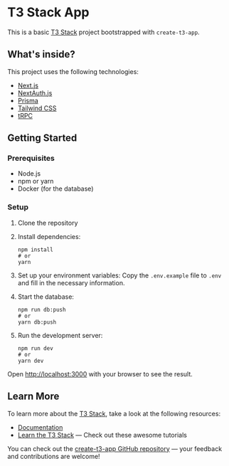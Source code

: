 # T3 Stack App

This is a basic [T3 Stack](https://create.t3.gg/) project bootstrapped with `create-t3-app`.

## What's inside?

This project uses the following technologies:

- [Next.js](https://nextjs.org)
- [NextAuth.js](https://next-auth.js.org)
- [Prisma](https://prisma.io)
- [Tailwind CSS](https://tailwindcss.com)
- [tRPC](https://trpc.io)

## Getting Started

### Prerequisites

- Node.js
- npm or yarn
- Docker (for the database)

### Setup

1. Clone the repository
2. Install dependencies:
   ```
   npm install
   # or
   yarn
   ```
3. Set up your environment variables:
   Copy the `.env.example` file to `.env` and fill in the necessary information.

4. Start the database:
   ```
   npm run db:push
   # or
   yarn db:push
   ```

5. Run the development server:
   ```
   npm run dev
   # or
   yarn dev
   ```

Open [http://localhost:3000](http://localhost:3000) with your browser to see the result.

## Learn More

To learn more about the [T3 Stack](https://create.t3.gg/), take a look at the following resources:

- [Documentation](https://create.t3.gg/)
- [Learn the T3 Stack](https://create.t3.gg/en/faq#what-learning-resources-are-currently-available) — Check out these awesome tutorials

You can check out the [create-t3-app GitHub repository](https://github.com/t3-oss/create-t3-app) — your feedback and contributions are welcome!
